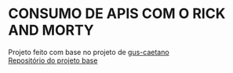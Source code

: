 <h1> CONSUMO DE APIS COM O RICK AND MORTY </h1>

Projeto feito com base no projeto de [gus-caetano](https://github.com/gus-caetano)<br>
[Repositório do projeto base](https://github.com/gus-caetano/rick-and-morty-api)
